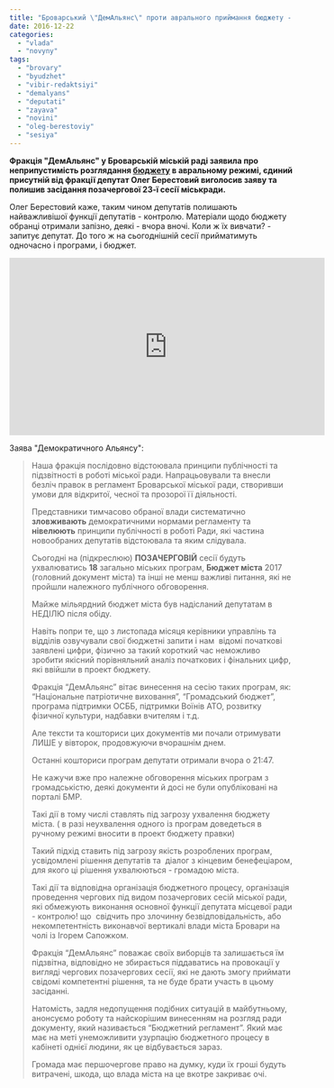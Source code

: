 ```yaml
---
title: "Броварський \"ДемАльянс\" проти аврального приймання бюджету - ВІДЕО"
date: 2016-12-22
categories: 
  - "vlada"
  - "novyny"
tags: 
  - "brovary"
  - "byudzhet"
  - "vibir-redaktsiyi"
  - "demalyans"
  - "deputati"
  - "zayava"
  - "novini"
  - "oleg-berestoviy"
  - "sesiya"
---
```


**Фракція "ДемАльянс" у Броварській міській раді заявила про неприпустимість розглядання [бюджету](https://mpz.brovary.org/zavtra-brovarski-deputaty-pryjmatymut-miskyj-byudzhet-majzhe-u-milyard-gryven/) в авральному режимі, єдиний присутній від фракції депутат Олег Берестовий виголосив заяву та полишив засідання позачергової 23-ї сесії міськради.**

Олег Берестовий каже, таким чином депутатів полишають найважливішої функції депутатів - контролю. Матеріали щодо бюджету обранці отримали запізно, деякі - вчора вночі. Коли ж їх вивчати? - запитує депутат. До того ж на сьогоднішній сесії прийматимуть одночасно і програми, і бюджет.

<iframe src="https://www.youtube.com/embed/B-HlLgW2g5g" width="560" height="315" frameborder="0" allowfullscreen="allowfullscreen"></iframe>

Заява "Демократичного Альянсу":

> Наша фракція послідовно відстоювала принципи публічності та підзвітності в роботі міської ради. Напрацьовували та внесли безліч правок в регламент Броварської міської ради, створивши умови для відкритої, чесної та прозорої її діяльності.
> 
> Представники тимчасово обраної влади систематично **зловживають** демократичними нормами регламенту та **нівелюють** принципи публічності в роботі Ради, які частина новообраних депутатів відстоювала та яким слідувала.
> 
> Сьогодні на (підкреслюю) **ПОЗАЧЕРГОВІЙ** сесії будуть ухвалюватись **18** загально міських програм, **Бюджет міста** 2017 (головний документ міста) та інші не менш важливі питання, які не пройшли належного публічного обговорення.
> 
> Майже мільярдний бюджет міста був надісланий депутатам в НЕДІЛЮ після обіду.
> 
> Навіть попри те, що з листопада місяця керівники управлінь та відділів озвучували свої бюджетні запити і нам  відомі початкові заявлені цифри, фізично за такий короткий час неможливо зробити якісний порівняльний аналіз початкових і фінальних цифр, які ввійшли в проект бюджету.
> 
> Фракція “ДемАльянс” вітає винесення на сесію таких програм, як: “Національне патріотичне виховання”, “Громадський бюджет”, програма підтримки ОСББ, підтримки Воїнів АТО, розвитку фізичної культури, надбавки вчителям і т.д.
> 
> Але тексти та кошториси цих документів ми почали отримувати ЛИШЕ у вівторок, продовжуючи вчорашнім днем.
> 
> Останні кошториси програм депутати отримали вчора о 21:47.
> 
> Не кажучи вже про належне обговорення міських програм з громадськістю, деякі документи й досі не були опубліковані на порталі БМР.
> 
> Такі дії в тому числі ставлять під загрозу ухвалення бюджету міста. ( в разі неухвалення одного із програм доведеться в ручному режимі вносити в проект бюджету правки)
> 
> Такий підхід ставить під загрозу якість розроблених програм, усвідомлені рішення депутатів та  діалог з кінцевим бенефеціаром, для якого ці рішення ухвалюються - громадою міста.
> 
> Такі дії та відповідна організація бюджетного процесу, організація проведення чергових під видом позачергових сесій міської ради, які обмежують виконання основної функції депутата місцевої ради - контролю! що  свідчить про злочинну безвідповідальність, або некомпетентність виконавчої вертикалі влади міста Бровари на чолі із Ігорем Сапожком.
> 
> Фракція “ДемАльянс” поважає своїх виборців та залишається їм підзвітна, відповідно не збирається піддаватись на провокації у вигляді чергових позачергових сесії, які не дають змогу приймати свідомі компетентні рішення, та не буде брати участь в цьому засіданні.
> 
> Натомість, задля недопущення подібних ситуацій в майбутньому, анонсуємо роботу та найскорішим винесенням на розгляд ради документу, який називається “Бюджетний регламент”. Який має має на меті унеможливити узурпацію бюджетного процесу в кабінеті однієї людини, як це відбувається зараз.
> 
> Громада має першочергове право на думку, куди їх гроші будуть витрачені, шкода, що влада міста на це вкотре закриває очі.
